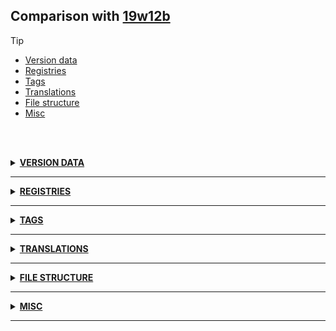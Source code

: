 ## Comparison with [19w12b](https://github.com/PixiGeko/Minecraft-generated-data/tree/19w12b)

> [!TIP]
> - [Version data](#version-data)
> - [Registries](#registries)
> - [Tags](#tags)
> - [Translations](#translations)
> - [File structure](#file-structure)
> - [Misc](#misc)

<br/><br/>
<details><summary><b><ins>VERSION DATA</ins></b><a name="version-data"></a></summary>
<br/>
<table><tr><th></th><th align="left">19w12b</th><th>19w13a</th></tr><tr><td>World version</td><td><pre>1941</pre></td><td><pre>1942</pre></td></tr><tr><td>Protocol version</td><td><pre>467</pre></td><td><pre>468</pre></td></tr></table>
</details>
<hr/>
<details><summary><b><ins>REGISTRIES</ins></b><a name="registries"></a></summary>
<br/>
<details>
<summary>
activity
</summary>

```diff
+ minecraft:hide
+ minecraft:pre_raid
+ minecraft:raid
```

</details>
<details>
<summary>
memory_module_type
</summary>

```diff
+ minecraft:heard_bell_time
+ minecraft:hiding_place
+ minecraft:nearest_bed
+ minecraft:visible_villager_babies
```

</details>
<details>
<summary>
mob_effect
</summary>

```diff
+ minecraft:hero_of_the_village
```

</details>
<details>
<summary>
sensor_type
</summary>

```diff
+ minecraft:nearest_bed
+ minecraft:villager_babies
```

</details>
<details>
<summary>
sound_event
</summary>

```diff
+ minecraft:entity.evoker.celebrate
+ minecraft:entity.pillager.celebrate
+ minecraft:entity.ravager.celebrate
+ minecraft:entity.villager.celebrate
+ minecraft:entity.vindicator.celebrate
+ minecraft:entity.witch.celebrate
```

</details>
</details>
<hr/>
<details><summary><b><ins>TAGS</ins></b><a name="tags"></a></summary>
<br/>
<details>
<summary>
universal_tags/activity.json
</summary>

```diff
+ minecraft:hide
+ minecraft:pre_raid
+ minecraft:raid
```

</details>
<details>
<summary>
universal_tags/memory_module_type.json
</summary>

```diff
+ minecraft:heard_bell_time
+ minecraft:hiding_place
+ minecraft:nearest_bed
+ minecraft:visible_villager_babies
```

</details>
<details>
<summary>
universal_tags/mob_effect.json
</summary>

```diff
+ minecraft:hero_of_the_village
```

</details>
<details>
<summary>
universal_tags/sensor_type.json
</summary>

```diff
+ minecraft:nearest_bed
+ minecraft:villager_babies
```

</details>
<details>
<summary>
universal_tags/sound_event.json
</summary>

```diff
+ minecraft:entity.evoker.celebrate
+ minecraft:entity.pillager.celebrate
+ minecraft:entity.ravager.celebrate
+ minecraft:entity.villager.celebrate
+ minecraft:entity.vindicator.celebrate
+ minecraft:entity.witch.celebrate
```

</details>
</details>
<hr/>
<details><summary><b><ins>TRANSLATIONS</ins></b><a name="translations"></a></summary>
<br/>
<details>
<summary>
Keys
</summary>

```diff
+ effect.minecraft.hero_of_the_village: Hero of the Village
+ event.minecraft.raid.defeat: Defeat
+ event.minecraft.raid.victory: Victory
+ narrator.button.accessibility: Accessibility
+ narrator.button.difficulty_lock: Difficulity lock
+ narrator.button.difficulty_lock.locked: Locked
+ narrator.button.difficulty_lock.unlocked: Unlocked
+ narrator.button.language: Language
+ narrator.joining: Joining
+ narrator.loading: Loading
+ subtitles.entity.evoker.celebrate: Evoker cheers
+ subtitles.entity.pillager.celebrate: Pillager cheers
+ subtitles.entity.ravager.celebrate: Ravager cheers
+ subtitles.entity.villager.celebrate: Villager cheers
+ subtitles.entity.vindicator.celebrate: Vindicator cheers
+ subtitles.entity.witch.celebrate: Witch cheers
```

</details>
</details>
<hr/>
<details><summary><b><ins>FILE STRUCTURE</ins></b><a name="file-structure"></a></summary>
<br/>
<details>
<summary>
data
</summary>

```diff
+ minecraft/loot_tables/gameplay/hero_of_the_village/armorer_gift.json
+ minecraft/loot_tables/gameplay/hero_of_the_village/butcher_gift.json
+ minecraft/loot_tables/gameplay/hero_of_the_village/cartographer_gift.json
+ minecraft/loot_tables/gameplay/hero_of_the_village/cleric_gift.json
+ minecraft/loot_tables/gameplay/hero_of_the_village/farmer_gift.json
+ minecraft/loot_tables/gameplay/hero_of_the_village/fisherman_gift.json
+ minecraft/loot_tables/gameplay/hero_of_the_village/fletcher_gift.json
+ minecraft/loot_tables/gameplay/hero_of_the_village/leatherworker_gift.json
+ minecraft/loot_tables/gameplay/hero_of_the_village/librarian_gift.json
+ minecraft/loot_tables/gameplay/hero_of_the_village/mason_gift.json
+ minecraft/loot_tables/gameplay/hero_of_the_village/shepherd_gift.json
+ minecraft/loot_tables/gameplay/hero_of_the_village/toolsmith_gift.json
+ minecraft/loot_tables/gameplay/hero_of_the_village/weaponsmith_gift.json
```

</details>
<details>
<summary>
assets
</summary>

```diff
+ minecraft/textures/gui/accessibility.png
+ minecraft/textures/mob_effect/hero_of_the_village.png
```

</details>
</details>
<hr/>
<details><summary><b><ins>MISC</ins></b><a name="misc"></a></summary>
<br/>
<details>
<summary>
splashes
</summary>

```diff
- 110813!
+ Ahhhhhh!
+ Don't worry, be happy!
+ Go to the dentist!
+ I need more context.
+ Look mum, I'm in a splash!
- Made by Notch!
+ Plant a tree!
+ Rainbow turtle?
+ Something funny!
- The Work of Notch!
+ Water bottle!
+ What do you expect?
+ What's the question?
```

</details>
</details>
<hr/>